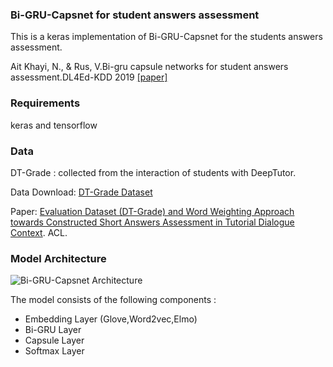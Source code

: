 <html>
<head>

 </head>
<body>
<h3> Bi-GRU-Capsnet for student answers assessment </h3>
  
<p>This is a keras implementation of Bi-GRU-Capsnet for the students answers assessment. 
<p>Ait Khayi, N., & Rus, V.Bi-gru capsule networks for student answers assessment.DL4Ed-KDD 2019  <a href="http://ml4ed.cc/attachments/Khayi.pdf">[paper]</a>


<h3> Requirements </h3>
<p>keras and tensorflow
  
<h3> Data </h3>
<p> DT-Grade : collected from the interaction of students with DeepTutor.
<p> Data Download: <a href="http://deeptutor.memphis.edu/resources.htm">DT-Grade Dataset</a>
<p> Paper:  <a href="https://www.aclweb.org/anthology/W16-0520.pdf">Evaluation Dataset (DT-Grade) and Word Weighting Approach towards
Constructed Short Answers Assessment in Tutorial Dialogue Context</a>. ACL.

<h3>Model Architecture</h3>
<img src="https://i.postimg.cc/qB1tFCrg/capsnet.jpg" alt="Bi-GRU-Capsnet Architecture">
<p> The model consists of the following components : <br>
    <ul>
    <li>Embedding Layer (Glove,Word2vec,Elmo) </li>
    <li>Bi-GRU Layer</li>
    <li>Capsule Layer</li>
    <li> Softmax Layer</li>
</ul>

</body>
</html>



